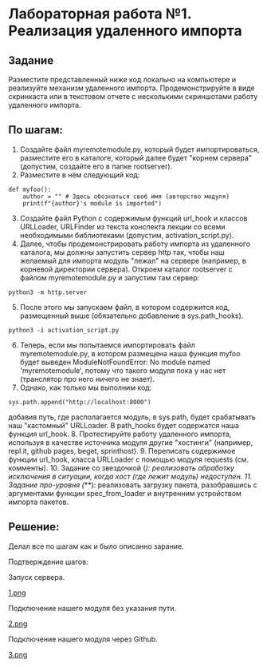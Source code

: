 # Лабораторная работа №1. Реализация удаленного импорта

## Задание

Разместите представленный ниже код локально на компьютере и реализуйте механизм удаленного импорта. Продемонстрируйте в виде скринкаста или в текстовом отчете с несколькими скриншотами работу удаленного импорта.

## По шагам:

1. Создайте файл myremotemodule.py, который будет импортироваться, разместите его в каталоге, который далее будет "корнем сервера" (допустим, создайте его в папке rootserver).
2. Разместите в нём следующий код:
```
def myfoo():
    author = "" # Здесь обознаться своё имя (авторство модуля)
    print(f"{author}'s module is imported")
```
3. Создайте файл Python с содержимым функций url_hook и классов URLLoader, URLFinder из текста конспекта лекции со всеми необходимыми библиотеками (допустим, activation_script.py).
4. Далее, чтобы продемонстрировать работу импорта из удаленного каталога, мы должны запустить сервер http так, чтобы наш желаемый для импорта модуль "лежал" на сервере (например, в корневой директории сервера). Откроем каталог rootserver с файлом myremotemodule.py и запустим там сервер:
```
python3 -m http.server
```
5. После этого мы запускаем файл, в котором содержится код, размещенный выше (обязательно добавление в sys.path_hooks).
```
python3 -i activation_script.py
```
6. Теперь, если мы попытаемся импортировать файл myremotemodule.py, в котором размещена наша функция myfoo будет выведен ModuleNotFoundError: No module named 'myremotemodule', потому что такого модуля пока у нас нет (транслятор про него ничего не знает).
7. Однако, как только мы выполним код:
```
sys.path.append("http://localhost:8000")
```
добавив путь, где располагается модуль, в sys.path, будет срабатывать наш "кастомный" URLLoader. В path_hooks будет содержатся наша функция url_hook.
8. Протестируйте работу удаленного импорта, используя в качестве источника модуля другие "хостинги" (например, repl.it, github pages, beget, sprinthost).
9. Переписать содержимое функции url_hook, класса URLLoader с помощью модуля requests (см. комменты).
10. Задание со звездочкой (*): реализовать обработку исключения в ситуации, когда хост (где лежит модуль) недоступен.
11. Задание про-уровня (***): реализовать загрузку пакета, разобравшись с аргументами функции spec_from_loader и внутренним устройством импорта пакетов.

## Решение:

Делал все по шагам как и было описанно зарание.

Подтверждение шагов:

Запуск сервера.

[1.png](https://github.com/ZabivakaXD/Herzen_curse_3/blob/main/prog/lab-1/img/1.png)

Подключение нашего модуля без указания пути.

[2.png](https://github.com/ZabivakaXD/Herzen_curse_3/blob/main/prog/lab-1/img/2.png)

Подключение нашего модуля через Github.

[3.png](https://github.com/ZabivakaXD/Herzen_curse_3/blob/main/prog/lab-1/img/3.png)